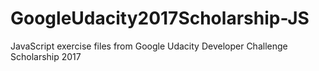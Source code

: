 # GoogleUdacity2017Scholarship-JS
JavaScript exercise files from Google Udacity Developer Challenge Scholarship 2017 
